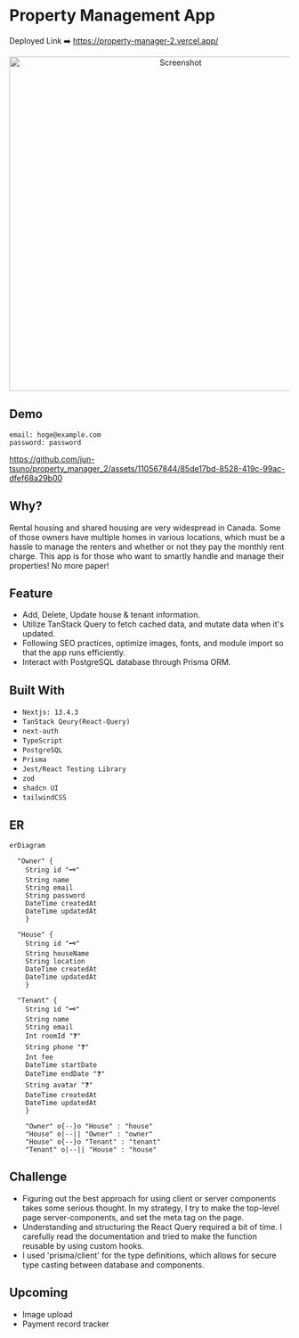 # Property Management App

Deployed Link ➡️ https://property-manager-2.vercel.app/

<p style="text-align: center">
<img width="600" alt="Screenshot" src="https://github.com/jun-tsuno/mysql_note_app/assets/110567844/2b5c615b-5c8d-4910-bb8c-f22284a29620">
</p>

## Demo

```
email: hoge@example.com
password: password
```

https://github.com/jun-tsuno/property_manager_2/assets/110567844/85de17bd-8528-419c-99ac-dfef68a29b00

## Why?

Rental housing and shared housing are very widespread in Canada. Some of those owners have multiple homes in various locations, which must be a hassle to manage the renters and whether or not they pay the monthly rent charge. This app is for those who want to smartly handle and manage their properties! No more paper!

## Feature

- Add, Delete, Update house & tenant information.
- Utilize TanStack Query to fetch cached data, and mutate data when it's updated.
- Following SEO practices, optimize images, fonts, and module import so that the app runs efficiently.
- Interact with PostgreSQL database through Prisma ORM.

## Built With

- `Nextjs: 13.4.3`
- `TanStack Qeury(React-Query)`
- `next-auth`
- `TypeScript`
- `PostgreSQL`
- `Prisma`
- `Jest/React Testing Library`
- `zod`
- `shadcn UI`
- `tailwindCSS`

## ER

```mermaid
erDiagram

  "Owner" {
    String id "🗝️"
    String name
    String email
    String password
    DateTime createdAt
    DateTime updatedAt
    }

  "House" {
    String id "🗝️"
    String houseName
    String location
    DateTime createdAt
    DateTime updatedAt
    }

  "Tenant" {
    String id "🗝️"
    String name
    String email
    Int roomId "❓"
    String phone "❓"
    Int fee
    DateTime startDate
    DateTime endDate "❓"
    String avatar "❓"
    DateTime createdAt
    DateTime updatedAt
    }

    "Owner" o{--}o "House" : "house"
    "House" o|--|| "Owner" : "owner"
    "House" o{--}o "Tenant" : "tenant"
    "Tenant" o|--|| "House" : "house"
```

## Challenge

- Figuring out the best approach for using client or server components takes some serious thought. In my strategy, I try to make the top-level page server-components, and set the meta tag on the page.
- Understanding and structuring the React Query required a bit of time. I carefully read the documentation and tried to make the function reusable by using custom hooks.
- I used 'prisma/client' for the type definitions, which allows for secure type casting between database and components.

## Upcoming

- Image upload
- Payment record tracker
